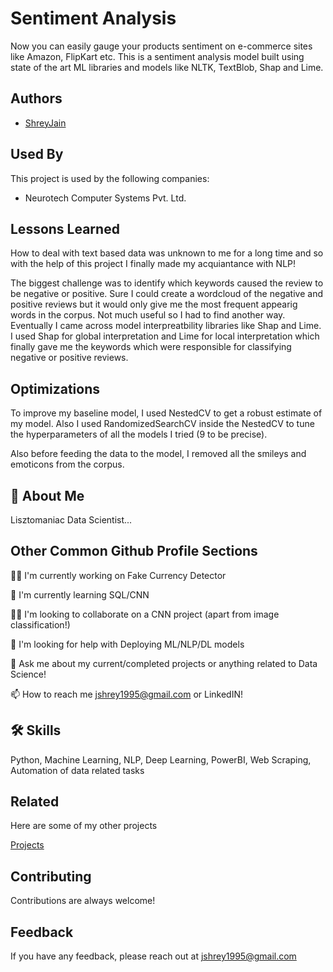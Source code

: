 
# Sentiment Analysis

Now you can easily gauge your products sentiment on e-commerce sites like Amazon, FlipKart etc. This is a sentiment analysis model built using state of the art ML libraries and models like NLTK, TextBlob, Shap and Lime.

## Authors

- [ShreyJain](https://github.com/shrey10926)


## Used By

This project is used by the following companies:

- Neurotech Computer Systems Pvt. Ltd.


## Lessons Learned


How to deal with text based data was unknown to me for a long time and so with the help of this project I finally made my acquiantance with NLP! 

The biggest challenge was to identify which keywords caused the review to be negative or positive. Sure I could create a wordcloud of the negative and positive reviews but it would only give me the most frequent appearig words in the corpus. Not much useful so I had to find another way. Eventually I came across model interpreatbility libraries like Shap and Lime. I used Shap for global interpretation and Lime for local interpretation which finally gave me the keywords which were responsible for classifying negative or positive reviews.

## Optimizations

To improve my baseline model, I used NestedCV to get a robust estimate of my model. Also I used RandomizedSearchCV inside the NestedCV to tune the hyperparameters of all the models I tried (9 to be precise).

Also before feeding the data to the model, I removed all the smileys and emoticons from the corpus.
## 🚀 About Me
Lisztomaniac Data Scientist...


## Other Common Github Profile Sections
👩‍💻 I'm currently working on Fake Currency Detector

🧠 I'm currently learning SQL/CNN

👯‍♀️ I'm looking to collaborate on a CNN project (apart from image classification!)

🤔 I'm looking for help with Deploying ML/NLP/DL models

💬 Ask me about my current/completed projects or anything related to Data Science!

📫 How to reach me jshrey1995@gmail.com or LinkedIN!



## 🛠 Skills
Python, Machine Learning, NLP, Deep Learning, PowerBI, Web Scraping, Automation of data related tasks


## Related

Here are some of my other projects

[Projects](https://github.com/shrey10926?tab=repositories)


## Contributing

Contributions are always welcome!




## Feedback

If you have any feedback, please reach out at jshrey1995@gmail.com

